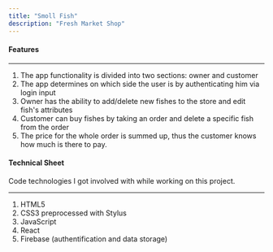 ```yaml
---
title: "Smoll Fish"
description: "Fresh Market Shop"
---
```


#### Features

---

1. The app functionality is divided into two sections: owner and customer
2. The app determines on which side the user is by authenticating him via login input
3. Owner has the ability to add/delete new fishes to the store and edit fish's attributes
4. Customer can buy fishes by taking an order and delete a specific fish from the order
5. The price for the whole order is summed up, thus the customer knows how much is there to pay.

#### Technical Sheet

Code technologies I got involved with while working on this project.

---

1. HTML5
2. CSS3 preprocessed with Stylus
3. JavaScript
4. React
6. Firebase (authentification and data storage)
